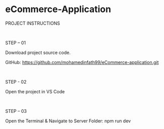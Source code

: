 # eCommerce-Application

PROJECT INSTRUCTIONS

<br />

STEP – 01

Download project source code.

GitHub: https://github.com/mohamedinfath99/eCommerce-application.git

<br />

STEP - 02

Open the project in VS Code

<br />

STEP – 03

Open the Terminal & Navigate to Server Folder: npm run dev
